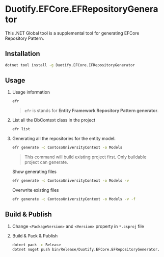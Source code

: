 # Duotify.EFCore.EFRepositoryGenerator

This .NET Global tool is a supplemental tool for generating EFCore Repository Pattern.

## Installation

```sh
dotnet tool install -g Duotify.EFCore.EFRepositoryGenerator
```

## Usage

1. Usage information

    ```sh
    efr
    ```

    > `efr` is stands for **Entity Framework Repository Pattern generator**.

2. List all the DbContext class in the project

    ```sh
    efr list
    ```

3. Generating all the repositories for the entity model.

    ```sh
    efr generate -c ContosoUniversityContext -o Models
    ```

    > This command will build existing project first. Only buildable project can generate.

    Show generating files

    ```sh
    efr generate -c ContosoUniversityContext -o Models -v
    ```

    Overwrite existing files

    ```sh
    efr generate -c ContosoUniversityContext -o Models -v -f
    ```

## Build & Publish

1. Change `<PackageVersion>` and `<Version>` property in `*.csproj` file

2. Build & Pack & Publish

    ```sh
    dotnet pack -c Release
    dotnet nuget push bin/Release/Duotify.EFCore.EFRepositoryGenerator.1.0.0.nupkg --api-key YourApiKeyFromNuGetOrg --source https://api.nuget.org/v3/index.json
    ```
